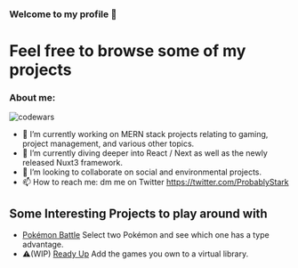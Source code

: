 ### Welcome to my profile 👋

# Feel free to browse some of my projects

### About me:  
   ![codewars](https://www.codewars.com/users/Tundrian/badges/small)



- 🔭 I’m currently working on MERN stack projects relating to gaming, project management, and various other topics.
- 🌱 I’m currently diving deeper into React / Next as well as the newly released Nuxt3 framework.
- 👯 I’m looking to collaborate on social and environmental projects.
- 📫 How to reach me: dm me on Twitter https://twitter.com/ProbablyStark

## Some Interesting Projects to play around with
- [Pokémon Battle](https://pokemontypebattle.netlify.app/) Select two Pokémon and see which one has a type advantage.
- :warning:(WIP) [Ready Up](https://readyup.netlify.app/) Add the games you own to a virtual library.
